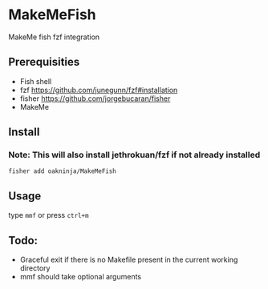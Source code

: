 # MakeMeFish
MakeMe fish fzf integration

## Prerequisities
* Fish shell
* fzf https://github.com/junegunn/fzf#installation
* fisher https://github.com/jorgebucaran/fisher
* MakeMe

## Install 
### Note: This will also install jethrokuan/fzf if not already installed
`fisher add oakninja/MakeMeFish`


## Usage
type `mmf` or press `ctrl+m`


## Todo:
* Graceful exit if there is no Makefile present in the current working directory
* mmf should take optional arguments